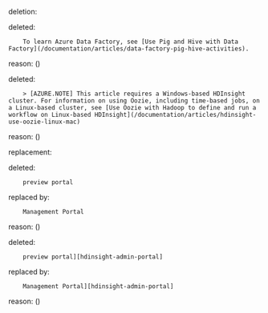 deletion:

deleted:

		To learn Azure Data Factory, see [Use Pig and Hive with Data Factory](/documentation/articles/data-factory-pig-hive-activities).

reason: ()

deleted:

		> [AZURE.NOTE] This article requires a Windows-based HDInsight cluster. For information on using Oozie, including time-based jobs, on a Linux-based cluster, see [Use Oozie with Hadoop to define and run a workflow on Linux-based HDInsight](/documentation/articles/hdinsight-use-oozie-linux-mac)

reason: ()

replacement:

deleted:

		preview portal

replaced by:

		Management Portal

reason: ()

deleted:

		preview portal][hdinsight-admin-portal]

replaced by:

		Management Portal][hdinsight-admin-portal]

reason: ()

